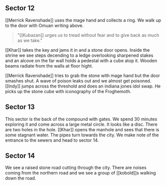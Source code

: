 ## Sector 12

[[Merrick Ravenshade]] uses the mage hand and collects a ring. We walk up to the door with Omuan writing above. 

> "[[Kubazan]] urges us to tread without fear and to give back as much as we take.”

[[Khar]] takes the key and jams it in and a stone door opens. Inside the shrine we see steps decending to a ledge overlooking sharpened stakes and an alcove on the far wall holds a pedestal with a cube atop it. Wooden beams radiate from the walls at floor hight.

[[Merrick Ravenshade]] tries to grab the stone with mage hand but the door smashes shut. A wave of poison leaks out and we almost get poisoned. [[Indy]] jumps across the threshold and does an indiana jones idol swap. He picks up the stone cube with iconography of the Froghemoth.

## Sector 13

This sector is the back of the compound with gates. We spend 30 minutes exploring it and come across a large metal circle. It looks like a disc. There are two holes in the hole. [[Khar]] opens the manhole and sees that there is some stagnant water. The pipes turn towards the city. We make note of the entrance to the sewers and head to sector 14.

## Sector 14

We see a raised stone road cutting through the city. There are noises coming from the northern road and we see a group of [[kobold]]s walking down the road.